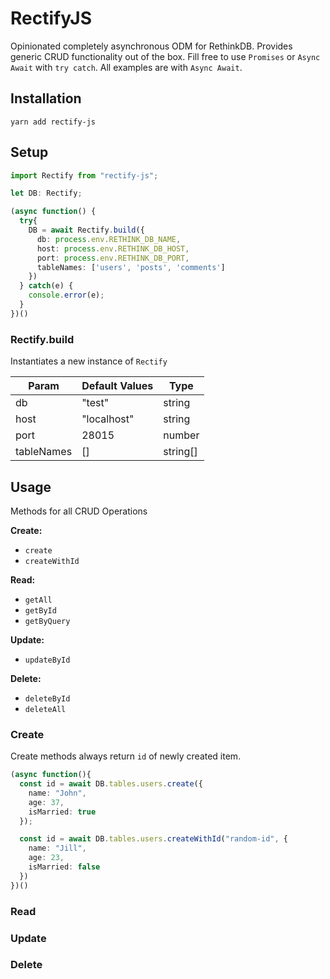 # RectifyJS

Opinionated completely asynchronous ODM for RethinkDB. Provides generic CRUD functionality out of the box. Fill free to use `Promises` or `Async Await` with `try catch`. All examples are with `Async Await`.

## Installation
```
yarn add rectify-js
```

## Setup

```typescript
import Rectify from "rectify-js";

let DB: Rectify;

(async function() {
  try{
    DB = await Rectify.build({
      db: process.env.RETHINK_DB_NAME,
      host: process.env.RETHINK_DB_HOST,
      port: process.env.RETHINK_DB_PORT,
      tableNames: ['users', 'posts', 'comments']
    })
  } catch(e) {
    console.error(e);
  }
})()
```
### Rectify.build
Instantiates a new instance of `Rectify`

| Param      |  Default Values  | Type     |
|------------|------------------|----------|
| db         | "test"           | string   |
| host       | "localhost"      | string   |
| port       | 28015            | number   |
| tableNames | []               | string[] |

## Usage

Methods for all CRUD Operations

**Create:**
  - `create`
  - `createWithId`

**Read:**
  - `getAll`
  - `getById`
  - `getByQuery`

**Update:**
  - `updateById`

**Delete:**
  - `deleteById`
  - `deleteAll`

### Create
Create methods always return `id` of newly created item.
```typescript
(async function(){
  const id = await DB.tables.users.create({
    name: "John",
    age: 37,
    isMarried: true
  });

  const id = await DB.tables.users.createWithId("random-id", {
    name: "Jill",
    age: 23,
    isMarried: false
  })
})()
```

### Read

### Update

### Delete
